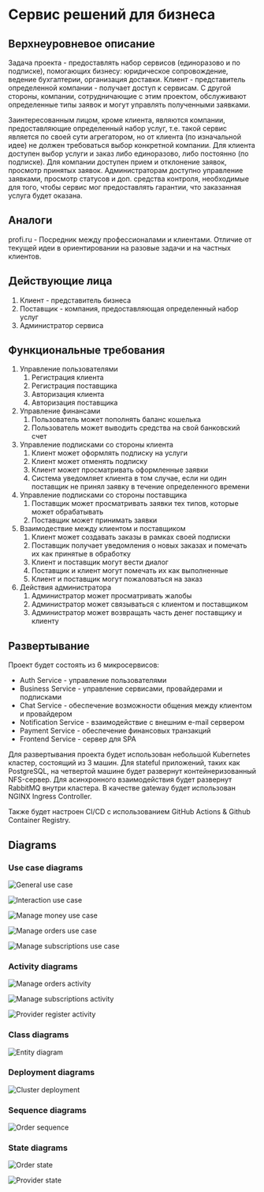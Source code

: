 # Сервис решений для бизнеса

## Верхнеуровневое описание

Задача проекта - предоставлять набор сервисов (единоразово и по подписке), помогающих бизнесу: юридическое сопровождение, ведение бухгалтерии, организация доставки. Клиент - представитель определенной компании - получает доступ к сервисам. С другой стороны, компании, сотрудничающие с этим проектом, обслуживают определенные типы заявок и могут управлять полученными заявками.

Заинтересованным лицом, кроме клиента, являются компании, предоставляющие определенный набор услуг, т.е. такой сервис является по своей сути агрегатором, но от клиента (по изначальной идее) не должен требоваться выбор конкретной компании. Для клиента доступен выбор услуги и заказ либо единоразово, либо постоянно (по подписке). Для компании доступен прием и отклонение заявок, просмотр принятых заявок. Администраторам доступно управление заявками, просмотр статусов и доп. средства контроля, необходимые для того, чтобы сервис мог предоставлять гарантии, что заказанная услуга будет оказана.

## Аналоги

profi.ru - Посредник между профессионалами и клиентами. Отличие от текущей идеи в ориентировании на разовые задачи и на частных клиентов.

## Действующие лица

1. Клиент - представитель бизнеса
2. Поставщик - компания, предоставляющая определенный набор услуг
3. Администратор сервиса

## Функциональные требования

1. Управление пользователями
    1. Регистрация клиента
    2. Регистрация поставщика
    3. Авторизация клиента
    4. Авторизация поставщика
2. Управление финансами
    1. Пользователь может пополнять баланс кошелька
    2. Пользователь может выводить средства на свой банковский счет
3. Управление подписками со стороны клиента
    1. Клиент может оформлять подписку на услуги
    2. Клиент может отменять подписку
    3. Клиент может просматривать оформленные заявки
    4. Система уведомляет клиента в том случае, если ни один поставщик не принял заявку в течение определенного времени
4. Управление подписками со стороны поставщика
    1. Поставщик может просматривать заявки тех типов, которые может обрабатывать
    2. Поставщик может принимать заявки
5. Взаимодествие между клиентом и поставщиком
    1. Клиент может создавать заказы в рамках своей подписки
    2. Поставщик получает уведомления о новых заказах и помечать их как принятые в обработку
    3. Клиент и поставщик могут вести диалог
    4. Поставщик и клиент могут помечать их как выполненные
    5. Клиент и поставщик могут пожаловаться на заказ
6. Действия администратора
    1. Администратор может просматривать жалобы
    2. Администратор может связываться с клиентом и поставщиком
    3. Администратор может возвращать часть денег поставщику и клиенту

## Развертывание

Проект будет состоять из 6 микросервисов:
- Auth Service - управление пользователями
- Business Service - управление сервисами, провайдерами и подписками
- Chat Service - обеспечение возможности общения между клиентом и провайдером
- Notification Service - взаимодействие с внешним e-mail сервером
- Payment Service - обеспечение финансовых транзакций
- Frontend Service - сервер для SPA

Для развертывания проекта будет использован небольшой Kubernetes кластер, состоящий из 3 машин. 
Для stateful приложений, таких как PostgreSQL, на четвертой машине будет развернут контейнеризованный NFS-сервер.
Для асинхронного взаимодействия будет развернут RabbitMQ внутри кластера.
В качестве gateway будет использован NGINX Ingress Controller.

Также будет настроен CI/CD с использованием GitHub Actions & Github Container Registry.

## Diagrams

### Use case diagrams

![General use case](general_use_case.jpg)

![Interaction use case](interaction_use_case.jpg)

![Manage money use case](manage_money_use_case.jpg)

![Manage orders use case](manage_orders_use_case.jpg)

![Manage subscriptions use case](manage_subscriptions_use_case.jpg)

### Activity diagrams

![Manage orders activity](manage_orders_activity.jpg)

![Manage subscriptions activity](manage_subscriptions_activity.jpg)

![Provider register activity](provider_register_activity.jpg)

### Class diagrams

![Entity diagram](entities.jpg)

### Deployment diagrams

![Cluster deployment](cluster_deployment.jpg)

### Sequence diagrams

![Order sequence](order_sequence.jpg)

### State diagrams

![Order state](order_state.jpg)

![Provider state](provider_state.jpg)
